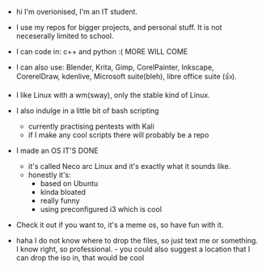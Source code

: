 - hi I'm overionised, I'm an IT student.
- I use my repos for bigger projects, and personal stuff. It is not neceserally limited to school.
- I can code in: c++ and python :( MORE WILL COME
- I can also use: Blender, Krita, Gimp, CorelPainter,  Inkscape, CorerelDraw, kdenlive, Microsoft suite(bleh), libre office suite (👍).
- I like Linux with a wm(sway), only the stable kind of Linux.
- I also indulge in a little bit of bash scripting
     - currently practising pentests with Kali
     - if I make any cool scripts there will probably be a repo
- I made an OS IT'S DONE
     - it's called Neco arc Linux and it's exactly what it sounds like.
     - honestly it's: 
        - based on Ubuntu
        - kinda bloated
        - really funny
        - using preconfigured i3 which is cool

- Check it out if you want to, it's a meme os, so have fun with it.

- haha I do not know where to drop the files, so just text me or something. I know right, so professional.
        - you could also suggest a location that I can drop the iso in, that would be cool
